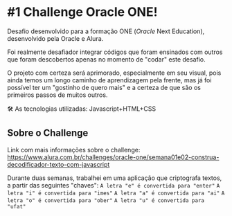 # #1 Challenge Oracle ONE!


Desafio desenvolvido para a formação ONE (*Oracle* Next Education), desenvolvido pela Oracle e Alura.

Foi realmente desafiador integrar códigos que foram ensinados com outros que foram descobertos apenas no momento de "codar" este desafio.

O projeto com certeza será aprimorado, especialmente em seu visual, pois ainda temos um longo caminho de aprendizagem pela frente, mas já foi possível ter um "gostinho de quero mais" e a certeza de que são os primeiros passos de muitos outros. 

🛠 As tecnologias utilizadas: Javascript+HTML+CSS

## Sobre o Challenge

Link com mais informações sobre o challenge: https://www.alura.com.br/challenges/oracle-one/semana01e02-construa-decodificador-texto-com-javascript



Durante duas semanas, trabalhei em uma aplicação que criptografa textos, a partir das seguintes "chaves":
`A letra "e" é convertida para "enter"`
`A letra "i" é convertida para "imes"`
`A letra "a" é convertida para "ai"`
`A letra "o" é convertida para "ober"`
`A letra "u" é convertida para "ufat"`
